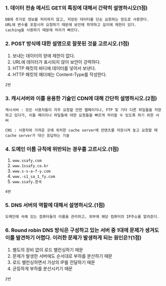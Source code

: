 ### 1. 데이터 전송 메서드 GET의 특징에 대해서 간략히 설명하시오(1점)

```
DB에 추가로 정보를 처리하지 않고, 저장된 데이터를 단순 요청하는 정도로 사용한다.
URL에 변수를 포함시켜 요청하기 때문에 보안에 취약하고 길이에 제한이 있다.
caching을 사용하기 때문에 처리가 빠르다.
```



### 2. POST 방식에 대한 설명으로 잘못된 것을 고르시오.(1점)

1. 보내는 데이터의 양에 제한이 없다.
2. URL에 데이터가 표시되지 않아 보안이 강력하다.
3. HTTP 패킷의 바디에 데이터를 넣어서 보낸다.
4. HTTP 패킷의 헤더에는 Content-Type를 작성한다.

```
2번
```



### 3. 캐시서버와 이를 응용한 기술인 CDN에 대해 간단히 설명하시오.(2점)

```
캐시서버 : 모든 사용자들이 자주 요청할 만한 웹페이지나, FTP 및 기타 다른 파일들을 저장하고 있다가, 이들 페이지나 파일들에 대한 요청들을 빠르게 처리할 수 있도록 하기 위한 서버

CNS : 사용자와 가까운 곳에 위치한 cache server에 컨텐츠를 저장시켜 놓고 요청할 때 cache server가 대신 응답하는 기술
```



### 4. 도메인 이름 규칙에 위반되는 경우를 고르시오.(1점)

1. `www.ssafy.com`
2. `www.1ssafy.co.kr`
3. `www.s-s-a-f-y.com`
4. `www.-s1_sa_1_fy.com`
5. `www.ssafy.한국`

```
4번
```



### 5. DNS 서버의 역할에 대해서 설명하시오.(1점)

```
도메인에 속해 있는 컴퓨터들의 이름을 관리하고, 외부에 해당 컴퓨터의 IP주소를 알려준다.
```



### 6. Round robin DNS 방식은 구성하고 있는 서버 중 1대에 문제가 생겨도 이를 발견하기 어렵다. 이러한 문제가 발생하게 되는 원인은?(1점)

1. 별도의 장비 없이 로드 밸런싱하기 때문
2. 문제가 발생한 서버에도 순서대로 부하를 분산하기 때문
3. 로드 밸런싱하면서 가상의 IP를 전달하기 때문
4. 균등하게 부하를 분산시키기 때문

```
2번
```



